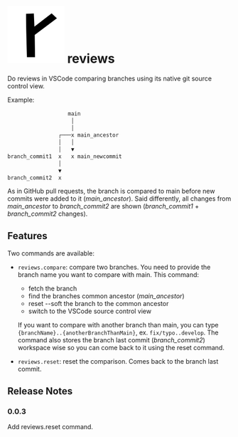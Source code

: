 # ![Alt text](https://raw.githubusercontent.com/mlgarchery/reviews/main/images/reviews.png) reviews


Do reviews in VSCode comparing branches using its native git source control view.

Example:
```
                   main
                    │
                    │
                ┌───x main_ancestor
                │   │
                │   ▼
branch_commit1  x   x main_newcommit
                │
                ▼
branch_commit2  x
```

As in GitHub pull requests, the branch is compared to main before new commits were added to it (_main_ancestor_). Said differently, all changes from _main_ancestor_ to _branch_commit2_ are shown (_branch_commit1_ + _branch_commit2_ changes).

## Features

Two commands are available:
* `reviews.compare`: compare two branches. You need to provide the branch name you want to compare with main. This command:
  * fetch the branch
  * find the branches common ancestor (*main_ancestor*)
  * reset --soft the branch to the common ancestor
  * switch to the VSCode source control view

  If you want to compare with another branch than main, you can type `{branchName}..{anotherBranchThanMain}`, ex. `fix/typo..develop`.
  The command also stores the branch last commit (*branch_commit2*) workspace wise so you can come back to it using the reset command.

* `reviews.reset`:  reset the comparison. Comes back to the branch last commit.

## Release Notes

### 0.0.3

Add reviews.reset command.

